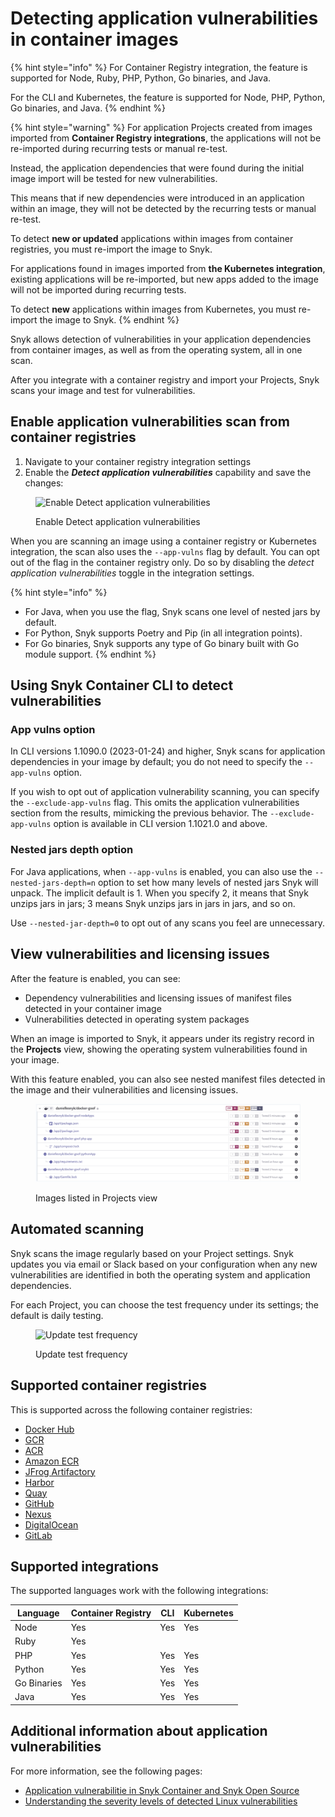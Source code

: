 # Detecting application vulnerabilities in container images

{% hint style="info" %}
For Container Registry integration, the feature is supported for Node, Ruby, PHP, Python, Go binaries, and Java.

For the CLI and Kubernetes, the feature is supported for Node, PHP, Python, Go binaries, and Java.
{% endhint %}

{% hint style="warning" %}
For application Projects created from images imported from **Container Registry integrations**, the applications will not be re-imported during recurring tests or manual re-test.

Instead, the application dependencies that were found during the initial image import will be tested for new vulnerabilities.

This means that if new dependencies were introduced in an application within an image, they will not be detected by the recurring tests or manual re-test.

To detect **new or updated** applications within images from container registries, you must re-import the image to Snyk.

For applications found in images imported from **the Kubernetes integration**, existing applications will be re-imported, but new apps added to the image will not be imported during recurring tests.

To detect **new** applications within images from Kubernetes, you must re-import the image to Snyk.
{% endhint %}

Snyk allows detection of vulnerabilities in your application dependencies from container images, as well as from the operating system, all in one scan.

After you integrate with a container registry and import your Projects, Snyk scans your image and test for vulnerabilities.

## Enable application vulnerabilities scan from container registries

1. Navigate to your container registry integration settings
2. Enable the _**Detect application vulnerabilities**_ capability and save the changes:

<figure><img src="../../.gitbook/assets/detect-app-vulns.png" alt="Enable Detect application vulnerabilities"><figcaption><p>Enable Detect application vulnerabilities</p></figcaption></figure>

When you are scanning an image using a container registry or Kubernetes integration, the scan also uses the `--app-vulns` flag by default. You can opt out of the flag in the container registry only. Do so by disabling the _detect application vulnerabilities_ toggle in the integration settings.

{% hint style="info" %}
* For Java, when you use the flag, Snyk scans one level of nested jars by default.
* For Python, Snyk supports Poetry and Pip (in all integration points).
* For Go binaries, Snyk supports any type of Go binary built with Go module support.
{% endhint %}

## Using Snyk Container CLI to detect vulnerabilities

### App vulns option

In CLI versions 1.1090.0 (2023-01-24) and higher, Snyk scans for application dependencies in your image by default; you do not need to specify the `--app-vulns` option.

If you wish to opt out of application vulnerability scanning, you can specify the `--exclude-app-vulns` flag. This omits the application vulnerabilities section from the results, mimicking the previous behavior. The `--exclude-app-vulns` option is available in CLI version 1.1021.0 and above.

### Nested jars depth option

For Java applications, when `--app-vulns` is enabled, you can also use the `--nested-jars-depth=n` option to set how many levels of nested jars Snyk will unpack. The implicit default is 1. When you specify 2, it means that Snyk unzips jars in jars; 3 means Snyk unzips jars in jars in jars, and so on.

Use `--nested-jar-depth=0` to opt out of any scans you feel are unnecessary.

## View vulnerabilities and licensing issues

After the feature is enabled, you can see:

* Dependency vulnerabilities and licensing issues of manifest files detected in your container image
* Vulnerabilities detected in operating system packages

When an image is imported to Snyk, it appears under its registry record in the **Projects** view, showing the operating system vulnerabilities found in your image.

With this feature enabled, you can also see nested manifest files detected in the image and their vulnerabilities and licensing issues.

<figure><img src="../../.gitbook/assets/mceclip2 (1) (1) (1) (3) (3) (4) (6) (1) (1) (1) (1) (1) (1) (1) (1) (1) (1) (1) (1) (1) (1) (1) (1) (1) (1) (1) (1) (1) (1) (1) (1) (1) (1) (1) (1) (1) (1) (1) (1) (1) (1) (1) (1) (1) (1) (1) (1) (1) (1) (1) (1) (1) (1) (1) (1) (1) (1) (1) (1) ( (24).png" alt="Images listed in Projects view"><figcaption><p>Images listed in Projects view</p></figcaption></figure>

## Automated scanning

Snyk scans the image regularly based on your Project settings. Snyk updates you via email or Slack based on your configuration when any new vulnerabilities are identified in both the operating system and application dependencies.

For each Project, you can choose the test frequency under its settings; the default is daily testing.

<figure><img src="../../.gitbook/assets/mceclip3 (1).png" alt="Update test frequency"><figcaption><p>Update test frequency</p></figcaption></figure>

## **Supported container registries**

This is supported across the following container registries:

* [Docker Hub](https://docs.snyk.io/snyk-container/image-scanning-library/docker-hub-image-scanning)
* [GCR](https://docs.snyk.io/snyk-container/image-scanning-library/gcr-image-scanning)
* [ACR](https://docs.snyk.io/snyk-container/image-scanning-library/acr-image-scanning)
* [Amazon ECR](https://docs.snyk.io/snyk-container/image-scanning-library/ecr-image-scanning)
* [JFrog Artifactory](https://docs.snyk.io/snyk-container/image-scanning-library/jfrog-artifactory-image-scanning)
* [Harbor](https://docs.snyk.io/products/snyk-container/image-scanning-library/harbor-image-scanning)
* [Quay](https://docs.snyk.io/products/snyk-container/image-scanning-library/quay-image-scanning)
* [GitHub](https://docs.snyk.io/products/snyk-container/image-scanning-library/github-container-registry-image-scanning)
* [Nexus](https://docs.snyk.io/products/snyk-container/image-scanning-library/nexus-image-scanningexsd)
* [DigitalOcean](https://docs.snyk.io/products/snyk-container/image-scanning-library/digitalocean-image-scanning)
* [GitLab](https://docs.snyk.io/products/snyk-container/image-scanning-library/gitlab-container-registry-image-scanning)

## **Supported integrations**

The supported languages work with the following integrations:

| **Language** | **Container Registry** | **CLI** | **Kubernetes** |
| ------------ | ---------------------- | ------- | -------------- |
| Node         | Yes                    | Yes     | Yes            |
| Ruby         | Yes                    |         |                |
| PHP          | Yes                    | Yes     | Yes            |
| Python       | Yes                    | Yes     | Yes            |
| Go Binaries  | Yes                    | Yes     | Yes            |
| Java         | Yes                    | Yes     | Yes            |

## Additional information about application vulnerabilities

For more information, see the following pages:

* [Application vulnerabilitie in Snyk Container and Snyk Open Source](../how-snyk-container-works/application-vulnerability-in-snyk-container-and-snyk-open-source.md)
* [Understanding the severity levels of detected Linux vulnerabilities](../how-snyk-container-works/understanding-linux-vulnerability-severity.md)
